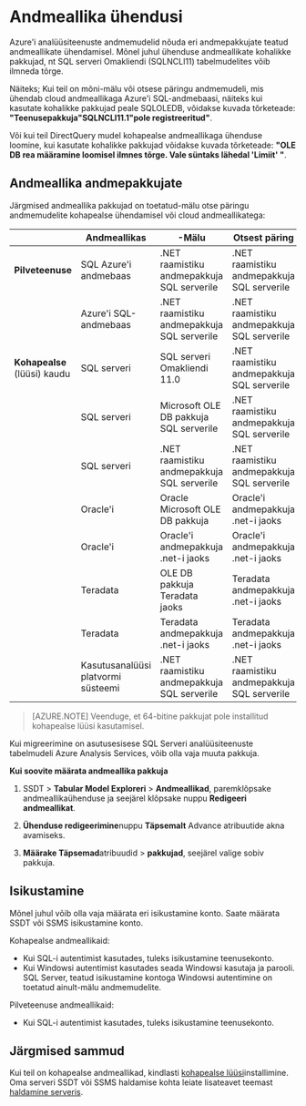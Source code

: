 <properties
   pageTitle="Andmeallika ühendusi | Microsoft Azure'i"
   description="Kirjeldatakse andmeallikaühendused Azure analüüsiteenuste andmemudelite jaoks."
   services="analysis-services"
   documentationCenter=""
   authors="minewiskan"
   manager="erikre"
   editor=""
   tags=""/>
<tags
   ms.service="analysis-services"
   ms.devlang="NA"
   ms.topic="article"
   ms.tgt_pltfrm="NA"
   ms.workload="na"
   ms.date="10/25/2016"
   ms.author="owend"/>

# <a name="datasource-connections"></a>Andmeallika ühendusi

Azure'i analüüsiteenuste andmemudelid nõuda eri andmepakkujate teatud andmeallikate ühendamisel. Mõnel juhul ühenduse andmeallikate kohalikke pakkujad, nt SQL serveri Omakliendi (SQLNCLI11) tabelmudelites võib ilmneda tõrge.

Näiteks; Kui teil on mõni-mälu või otsese päringu andmemudeli, mis ühendab cloud andmeallikaga Azure'i SQL-andmebaasi, näiteks kui kasutate kohalikke pakkujad peale SQLOLEDB, võidakse kuvada tõrketeade: **"Teenusepakkuja"SQLNCLI11.1"pole registreeritud"**.

Või kui teil DirectQuery mudel kohapealse andmeallikaga ühenduse loomine, kui kasutate kohalikke pakkujad võidakse kuvada tõrketeade: **"OLE DB rea määramine loomisel ilmnes tõrge. Vale süntaks lähedal 'Limiit' "**.

## <a name="data-source-providers"></a>Andmeallika andmepakkujate

Järgmised andmeallika pakkujad on toetatud-mälu otse päringu andmemudelite kohapealse ühendamisel või cloud andmeallikatega:

|               | **Andmeallikas**                     | **-Mälu**                            |  **Otsest päring**                                           |
|---------------------------|-------------------------------|---------------------------------------------|---------------------------------------------|
| **Pilveteenuse**                     | SQL Azure'i andmebaas      | .NET raamistiku andmepakkuja SQL serverile | .NET raamistiku andmepakkuja SQL serverile |
|                           | Azure'i SQL-andmebaas            | .NET raamistiku andmepakkuja SQL serverile | .NET raamistiku andmepakkuja SQL serverile |
| **Kohapealse** (lüüsi) kaudu | SQL serveri                    | SQL serveri Omakliendi 11.0               | .NET raamistiku andmepakkuja SQL serverile |
|                           |  SQL serveri                             | Microsoft OLE DB pakkuja SQL serverile    |   .NET raamistiku andmepakkuja SQL serverile                                          |
|                           |  SQL serveri                             | .NET raamistiku andmepakkuja SQL serverile |  .NET raamistiku andmepakkuja SQL serverile                                           |
|                           | Oracle'i                        | Oracle Microsoft OLE DB pakkuja        | Oracle'i andmepakkuja .net-i jaoks               |
|                           |  Oracle'i                             | Oracle'i andmepakkuja .net-i jaoks               | Oracle'i andmepakkuja .net-i jaoks                                            |
|                           | Teradata                      | OLE DB pakkuja Teradata jaoks                | Teradata andmepakkuja .net-i jaoks             |
|                           |  Teradata                             | Teradata andmepakkuja .net-i jaoks             |  Teradata andmepakkuja .net-i jaoks                                            |
|                           | Kasutusanalüüsi platvormi süsteemi | .NET raamistiku andmepakkuja SQL serverile | .NET raamistiku andmepakkuja SQL serverile |


> [AZURE.NOTE] Veenduge, et 64-bitine pakkujat pole installitud kohapealse lüüsi kasutamisel.

Kui migreerimine on asutusesisese SQL Serveri analüüsiteenuste tabelmudeli Azure Analysis Services, võib olla vaja muuta pakkuja.

**Kui soovite määrata andmeallika pakkuja**

1. SSDT > **Tabular Model Exploreri** > **Andmeallikad**, paremklõpsake andmeallikaühenduse ja seejärel klõpsake nuppu **Redigeeri andmeallikat**.

2. **Ühenduse redigeerimine**nuppu **Täpsemalt** Advance atribuutide akna avamiseks.

3. **Määrake Täpsemad**atribuudid > **pakkujad**, seejärel valige sobiv pakkuja.

## <a name="impersonation"></a>Isikustamine
Mõnel juhul võib olla vaja määrata eri isikustamine konto. Saate määrata SSDT või SSMS isikustamine konto.

Kohapealse andmeallikaid:

- Kui SQL-i autentimist kasutades, tuleks isikustamine teenusekonto.
- Kui Windowsi autentimist kasutades seada Windowsi kasutaja ja parooli. SQL Server, teatud isikustamine kontoga Windowsi autentimine on toetatud ainult-mälu andmemudelite.

Pilveteenuse andmeallikaid:

- Kui SQL-i autentimist kasutades, tuleks isikustamine teenusekonto.


## <a name="next-steps"></a>Järgmised sammud

Kui teil on kohapealse andmeallikad, kindlasti [kohapealse lüüsi](analysis-services-gateway.md)installimine. Oma serveri SSDT või SSMS haldamise kohta leiate lisateavet teemast [haldamine serveris](analysis-services-manage.md).
